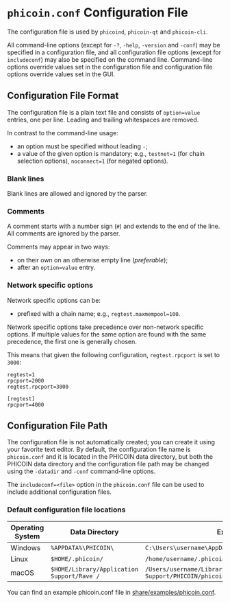 # `phicoin.conf` Configuration File

The configuration file is used by `phicoind`, `phicoin-qt` and `phicoin-cli`.

All command-line options (except for `-?`, `-help`, `-version` and `-conf`) may be specified in a configuration file, and all configuration file options (except for `includeconf`) may also be specified on the command line. Command-line options override values set in the configuration file and configuration file options override values set in the GUI.

## Configuration File Format

The configuration file is a plain text file and consists of `option=value` entries, one per line. Leading and trailing whitespaces are removed.

In contrast to the command-line usage:
- an option must be specified without leading `-`;
- a value of the given option is mandatory; e.g., `testnet=1` (for chain selection options), `noconnect=1` (for negated options).

### Blank lines

Blank lines are allowed and ignored by the parser.

### Comments

A comment starts with a number sign (`#`) and extends to the end of the line. All comments are ignored by the parser.

Comments may appear in two ways:
- on their own on an otherwise empty line (_preferable_);
- after an `option=value` entry.

### Network specific options

Network specific options can be:
- prefixed with a chain name; e.g., `regtest.maxmempool=100`.

Network specific options take precedence over non-network specific options.
If multiple values for the same option are found with the same precedence, the
first one is generally chosen.

This means that given the following configuration, `regtest.rpcport` is set to `3000`:

```
regtest=1
rpcport=2000
regtest.rpcport=3000

[regtest]
rpcport=4000
```

## Configuration File Path

The configuration file is not automatically created; you can create it using your favorite text editor. By default, the configuration file name is `phicoin.conf` and it is located in the PHICOIN data directory, but both the PHICOIN data directory and the configuration file path may be changed using the `-datadir` and `-conf` command-line options.

The `includeconf=<file>` option in the `phicoin.conf` file can be used to include additional configuration files.

### Default configuration file locations

Operating System | Data Directory | Example Path
-- | -- | --
Windows | `%APPDATA%\PHICOIN\` | `C:\Users\username\AppData\Roaming\PHICOIN\phicoin.conf`
Linux | `$HOME/.phicoin/` | `/home/username/.phicoin/phicoin.conf`
macOS | `$HOME/Library/Application Support/Rave /` | `/Users/username/Library/Application Support/PHICOIN/phicoin.conf`

You can find an example phicoin.conf file in [share/examples/phicoin.conf](../share/examples/phicoin.conf).
